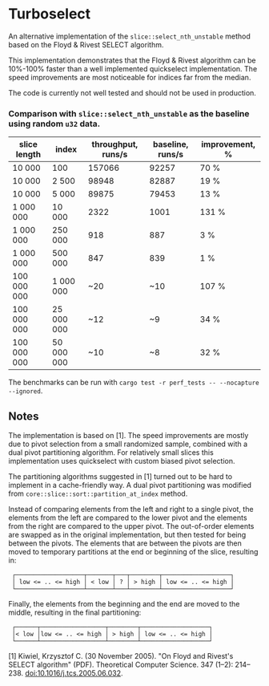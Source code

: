 # Turboselect

An alternative implementation of the `slice::select_nth_unstable` method based on the Floyd & Rivest SELECT algorithm. 

This implementation demonstrates that the Floyd & Rivest algorithm can be 10%-100% faster than a well implemented quickselect implementation. The speed improvements are most noticeable for indices far from the median.

The code is currently not well tested and should not be used in production.

### Comparison with  `slice::select_nth_unstable` as the baseline using random `u32` data.

| slice length | index      | throughput, runs/s | baseline, runs/s | improvement, % |
| ------------ | ---------- | ------------------ | ---------------- | -------------- |
| 10 000       | 100        | 157066             | 92257            | 70 %           |
| 10 000       | 2 500      | 98948              | 82887            | 19 %           |
| 10 000       | 5 000      | 89875              | 79453            | 13 %           |
| 1 000 000    | 10 000     | 2322               | 1001             | 131 %          |
| 1 000 000    | 250 000    | 918                | 887              | 3 %            |
| 1 000 000    | 500 000    | 847                | 839              | 1 %            |
| 100 000 000  | 1 000 000  | ~20                | ~10              | 107 %          |
| 100 000 000  | 25 000 000 | ~12                | ~9               | 34 %           |
| 100 000 000  | 50 000 000 | ~10                | ~8               | 32 %           |

The benchmarks can be run with `cargo test -r perf_tests -- --nocapture --ignored`.

## Notes

The implementation is based on  [1]. The speed improvements are mostly due to pivot selection from a small randomized sample, combined with a dual pivot partitioning algorithm. For relatively small slices this implementation uses quickselect with custom biased pivot selection. 

The partitioning algorithms suggested in [1] turned out to be hard to implement in a cache-friendly way. A dual pivot partitioning was modified from `core::slice::sort::partition_at_index` method.

Instead of comparing elements from the left and right to a single pivot, the elements from the left are compared to the lower pivot and the elements from the right are compared to the upper pivot. The out-of-order elements are swapped as in the original implementation, but then tested for 
being between the pivots. The elements that are between the pivots are then moved to temporary partitions at the end or beginning of the slice, resulting in:
```text
 ┌───────────────────┬───────┬───┬────────┬───────────────────┐
 │ low <= .. <= high │ < low │ ? │ > high │ low <= .. <= high │
 └───────────────────┴───────┴───┴────────┴───────────────────┘
```
Finally, the elements from the beginning and the end are moved to the middle, resulting in the final partitioning:
```text
 ┌──────┬──────────────────┬────────┬───────────────────┐
 │< low │low <= .. <= high │ > high │ low <= .. <= high │
 └──────┴──────────────────┴────────┴───────────────────┘
```

[1] Kiwiel, Krzysztof C. (30 November 2005). "On Floyd and Rivest's SELECT algorithm" (PDF). Theoretical Computer Science. 347 (1–2): 214–238. [doi:10.1016/j.tcs.2005.06.032](https://doi.org/10.1016%2Fj.tcs.2005.06.032).